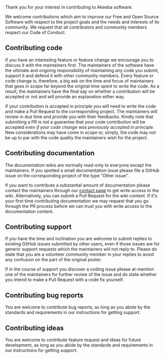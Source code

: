 Thank you for your interest in contributing to Akeeba software.

We welcome contributions which aim to improve our Free and Open Source Software
with respect to the project goals and the needs and interests of its community.
We request that all contributors and community members respect our Code of 
Conduct.

## Contributing code

If you have an interesting feature or feature change we encourage you to discuss
it with the maintainers first. The maintainers of the software have the ultimate
and ongoing responsibility of maintaining any code you submit, support it and 
defend it with other community members. Every feature or code change is, therefore,
a big ask on the time and focus of maintainers that goes in scope far beyond the
original time spent to write the code. As a result, the maintainers have the
final say on whether a contribution will be accepted or not and will provide an
explanation either way.

If your contribution is accepted in principle you will need to write the code and
make a Pull Request to the corresponding project. The maintainers will review in
due time and provide you with their feedbacks. Kindly note that submitting a PR
is not a guarantee that your code contribution will be accepted _even if your
code change was previously accepted in principle_. New considerations may have
come in scope or, simply, the code may not be up to par with the code quality the
maintainers wish for the project.

## Contributing documentation

The documentation wikis are normally read-only to everyone except the maintainers.
If you spotted a small documentation issue please file a GitHub issue on the
corresponding project of the type “Other issue”. 

If you want to contribute a substantial amount of documentation please contact the
maintainers through our [contact page](https://www.akeeba.com/contact-us.html) to
get write access to the wiki. Alternatively, you can submit a Pull Request for the
wiki content. If it's your first time contributing documentation we may request
that you go through the PR process before we can trust you with write access to
the documentation content.

## Contributing support

If you have the time and inclination you are welcome to submit replies to existing
GitHub issues submitted by other users, even if those issues are for generic 
support requests which the maintainers will not reply to. Please do state that you
are a volunteer community member in your replies to avoid any confusion on the 
part of the original poster.

If in the course of support you discover a coding issue please at-mention one of
the maintainers for further review of the issue and do state whether you intend to
make a Pull Request with a code fix yourself.

## Contributing bug reports

You are welcome to contribute bug reports, as long as you abide by the standards
and requirements in our instructions for getting support.

## Contributing ideas

You are welcome to contribute feature request and ideas for future development,
as long as you abide by the standards and requirements in our instructions for 
getting support.
